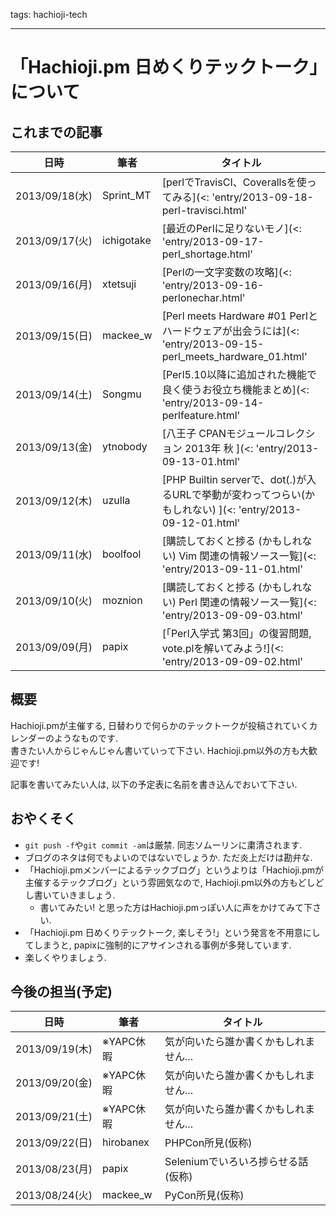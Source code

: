tags: hachioji-tech

---
# 「Hachioji.pm 日めくりテックトーク」について

## これまでの記事

日時           | 筆者       | タイトル
---------------|------------|----------
2013/09/18(水) | Sprint_MT  | [perlでTravisCI、Coverallsを使ってみる](<: 'entry/2013-09-18-perl-travisci.html' | uri_for :>)
2013/09/17(火) | ichigotake | [最近のPerlに足りないモノ](<: 'entry/2013-09-17-perl_shortage.html' | uri_for :>)
2013/09/16(月) | xtetsuji   | [Perlの一文字変数の攻略](<: 'entry/2013-09-16-perlonechar.html' | uri_for :>)
2013/09/15(日) | mackee_w   | [Perl meets Hardware #01 Perlとハードウェアが出会うには](<: 'entry/2013-09-15-perl_meets_hardware_01.html' | uri_for :>)
2013/09/14(土) | Songmu     | [Perl5.10以降に追加された機能で良く使うお役立ち機能まとめ](<: 'entry/2013-09-14-perlfeature.html' | uri_for :>)
2013/09/13(金) | ytnobody   | [八王子 CPANモジュールコレクション 2013年 秋 ](<: 'entry/2013-09-13-01.html' | uri_for :>)
2013/09/12(木) | uzulla     | [PHP Builtin serverで、dot(.)が入るURLで挙動が変わってつらい(かもしれない) ](<: 'entry/2013-09-12-01.html' | uri_for :>)
2013/09/11(水) | boolfool   | [購読しておくと捗る (かもしれない) Vim 関連の情報ソース一覧](<: 'entry/2013-09-11-01.html' | uri_for :>)
2013/09/10(火) | moznion    | [購読しておくと捗る (かもしれない) Perl 関連の情報ソース一覧](<: 'entry/2013-09-09-03.html' | uri_for :>)
2013/09/09(月) | papix      | [「Perl入学式 第3回」の復習問題, vote.plを解いてみよう!](<: 'entry/2013-09-09-02.html' | uri_for :>)

## 概要

Hachioji.pmが主催する, 日替わりで何らかのテックトークが投稿されていくカレンダーのようなものです.  
書きたい人からじゃんじゃん書いていって下さい. Hachioji.pm以外の方も大歓迎です!

記事を書いてみたい人は, 以下の予定表に名前を書き込んでおいて下さい.

## おやくそく
- `git push -f`や`git commit -am`は厳禁. 同志ソムーリンに粛清されます.
- ブログのネタは何でもよいのではないでしょうか. ただ炎上だけは勘弁な.
- 「Hachioji.pmメンバーによるテックブログ」というよりは「Hachioji.pmが主催するテックブログ」という雰囲気なので, Hachioji.pm以外の方もどしどし書いていきましょう.
    - 書いてみたい! と思った方はHachioji.pmっぽい人に声をかけてみて下さい.
- 「Hachioji.pm 日めくりテックトーク, 楽しそう!」という発言を不用意にしてしまうと, papixに強制的にアサインされる事例が多発しています.
- 楽しくやりましょう.

## 今後の担当(予定)
日時           | 筆者       | タイトル
---------------|------------|----------
2013/09/19(木) | ※YAPC休暇 | 気が向いたら誰か書くかもしれません...
2013/09/20(金) | ※YAPC休暇 | 気が向いたら誰か書くかもしれません...
2013/09/21(土) | ※YAPC休暇 | 気が向いたら誰か書くかもしれません...
2013/09/22(日) | hirobanex  | PHPCon所見(仮称)
2013/08/23(月) | papix      | Seleniumでいろいろ捗らせる話(仮称)
2013/08/24(火) | mackee_w   | PyCon所見(仮称)

